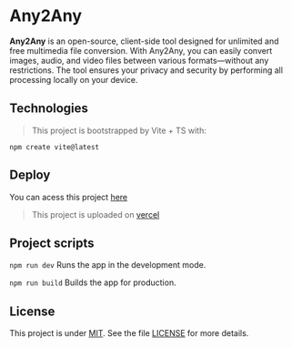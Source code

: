 # Any2Any

**Any2Any** is an open-source, client-side tool designed for unlimited and free multimedia file conversion. With Any2Any, you can easily convert images, audio, and video files between various formats—without any restrictions. The tool ensures your privacy and security by performing all processing locally on your device.

## Technologies

> This project is bootstrapped by Vite + TS with: 

<code>npm create vite@latest</code>

## Deploy
You can acess this project [here](https://anytoany.vercel.app)
> This project is uploaded on [vercel](https://vercel.app)

## Project scripts
<code>npm run dev</code>
Runs the app in the development mode.

<code>npm run build</code>
Builds the app for production.


## License
This project is under [MIT](LICENSE). See the file [LICENSE](LICENSE) for more details.
